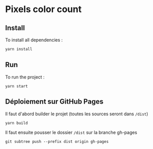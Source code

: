 # Pixels color count

## Install
To install all dependencies :
``` sh
yarn install
```

## Run
To run the project :
```
yarn start
```

## Déploiement sur GitHub Pages
Il faut d'abord builder le projet (toutes les sources seront dans `/dist`)
```
yarn build
```
Il faut ensuite pousser le dossier `/dist` sur la branche gh-pages

```
git subtree push --prefix dist origin gh-pages
```
